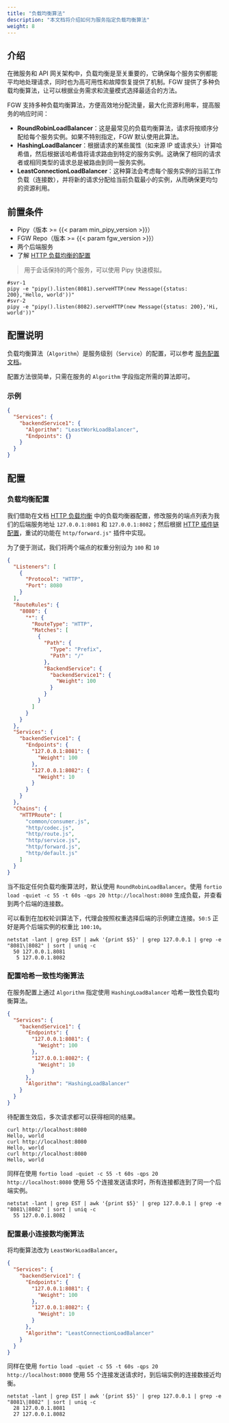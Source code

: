 ```yaml
---
title: "负载均衡算法"
description: "本文档将介绍如何为服务指定负载均衡算法"
weight: 8
---
```


## 介绍

在微服务和 API 网关架构中，负载均衡是至关重要的，它确保每个服务实例都能平均地处理请求，同时也为高可用性和故障恢复提供了机制。FGW 提供了多种负载均衡算法，让可以根据业务需求和流量模式选择最适合的方法。

FGW 支持多种负载均衡算法，方便高效地分配流量，最大化资源利用率，提高服务的响应时间：

- **RoundRobinLoadBalancer**：这是最常见的负载均衡算法，请求将按顺序分配给每个服务实例。如果不特别指定，FGW 默认使用此算法。
- **HashingLoadBalancer**：根据请求的某些属性（如来源 IP 或请求头）计算哈希值，然后根据该哈希值将请求路由到特定的服务实例。这确保了相同的请求者或相同类型的请求总是被路由到同一服务实例。
- **LeastConnectionLoadBalancer**：这种算法会考虑每个服务实例的当前工作负载（连接数），并将新的请求分配给当前负载最小的实例，从而确保更均匀的资源利用。

## 前置条件

- Pipy（版本 >= {{< param min_pipy_version >}}）
- FGW Repo（版本 >= {{< param fgw_version >}}）
- 两个后端服务
- 了解 [HTTP 负载均衡的配置](/features/http-load-balancer/)

> 用于会话保持的两个服务，可以使用 Pipy 快速模拟。

```shell
#svr-1
pipy -e "pipy().listen(8081).serveHTTP(new Message({status: 200},'Hello, world'))"
#svr-2
pipy -e "pipy().listen(8082).serveHTTP(new Message({status: 200},'Hi, world'))"
```

## 配置说明

负载均衡算法（`Algorithm`）是服务级别（`Service`）的配置，可以参考 [服务配置文档](/reference/configuration/#41-服务-配置格式)。

配置方法很简单，只需在服务的 `Algorithm` 字段指定所需的算法即可。

### 示例

```json
{
  "Services": {
    "backendService1": {
      "Algorithm": "LeastWorkLoadBalancer",
      "Endpoints": {}
    }
  }
}
```

## 配置

### 负载均衡配置

我们借助在文档 [HTTP 负载均衡](/features/http-load-balancer/) 中的负载均衡器配置，修改服务的端点列表为我们的后端服务地址 `127.0.0.1:8081` 和 `127.0.0.1:8082`；然后根据 [HTTP 插件链配置](/reference/plugin/#http-路由)，重试的功能在 `http/forward.js"` 插件中实现。

为了便于测试，我们将两个端点的权重分别设为 `100` 和 `10`

```json
{
  "Listeners": [
    {
      "Protocol": "HTTP",
      "Port": 8080
    }
  ],
  "RouteRules": {
    "8080": {
      "*": {
        "RouteType": "HTTP",
        "Matches": [
          {
            "Path": {
              "Type": "Prefix",
              "Path": "/"
            },
            "BackendService": {
              "backendService1": {
                "Weight": 100
              }
            }
          }
        ]
      }
    }
  },
  "Services": {
    "backendService1": {
      "Endpoints": {
        "127.0.0.1:8081": {
          "Weight": 100
        },
        "127.0.0.1:8082": {
          "Weight": 10
        }
      }
    }
  },
  "Chains": {
    "HTTPRoute": [
      "common/consumer.js",
      "http/codec.js",
      "http/route.js",
      "http/service.js",
      "http/forward.js",
      "http/default.js"
    ]
  }
}
```

当不指定任何负载均衡算法时，默认使用 `RoundRobinLoadBalancer`。使用 `fortio load -quiet -c 55 -t 60s -qps 20 http://localhost:8080` 生成负载，并查看到两个后端的连接数。

可以看到在加权轮训算法下，代理会按照权重选择后端的示例建立连接。`50:5` 正好是两个后端实例的权重比 `100:10`。

```shell
netstat -lant | grep EST | awk '{print $5}' | grep 127.0.0.1 | grep -e "8081\|8082" | sort | uniq -c
  50 127.0.0.1.8081
   5 127.0.0.1.8082
```

### 配置哈希一致性均衡算法

在服务配置上通过 `Algorithm` 指定使用 `HashingLoadBalancer` 哈希一致性负载均衡算法。

```json
{
  "Services": {
    "backendService1": {
      "Endpoints": {
        "127.0.0.1:8081": {
          "Weight": 100
        },
        "127.0.0.1:8082": {
          "Weight": 10
        }
      },
      "Algorithm": "HashingLoadBalancer"
    }
  }
}
```

待配置生效后，多次请求都可以获得相同的结果。

```shell
curl http://localhost:8080
Hello, world
curl http://localhost:8080
Hello, world
curl http://localhost:8080
Hello, world
```

同样在使用 `fortio load -quiet -c 55 -t 60s -qps 20 http://localhost:8080` 使用 55 个连接发送请求时，所有连接都连到了同一个后端实例。

```shell
netstat -lant | grep EST | awk '{print $5}' | grep 127.0.0.1 | grep -e "8081\|8082" | sort | uniq -c
  55 127.0.0.1.8082
```

### 配置最小连接数均衡算法

将均衡算法改为 `LeastWorkLoadBalancer`。

```json
{
  "Services": {
    "backendService1": {
      "Endpoints": {
        "127.0.0.1:8081": {
          "Weight": 100
        },
        "127.0.0.1:8082": {
          "Weight": 10
        }
      },
      "Algorithm": "LeastConnectionLoadBalancer"
    }
  }
}
```

同样在使用 `fortio load -quiet -c 55 -t 60s -qps 20 http://localhost:8080` 使用 55 个连接发送请求时，到后端实例的连接数接近均衡。

```shell
netstat -lant | grep EST | awk '{print $5}' | grep 127.0.0.1 | grep -e "8081\|8082" | sort | uniq -c
  28 127.0.0.1.8081
  27 127.0.0.1.8082
```
